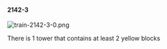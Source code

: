 #### 2142-3
![train-2142-3-0.png](https://github.com/lil-lab/nlvr/raw/master/nlvr/train/images/63/train-2142-3-0.png "train-2142-3-0.png")

There is 1 tower that contains at least 2 yellow blocks